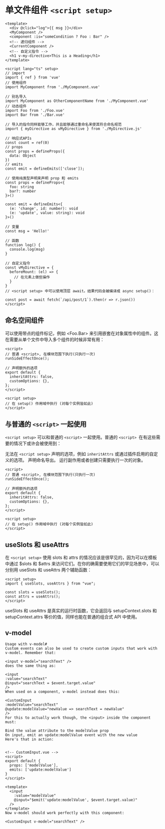# 单文件组件 `<script setup>`

```vue
<template>
  <div @click="log">{{ msg }}</div>
  <MyComponent />
  <component :is="someCondition ? Foo : Bar" />
  <!-- 递归组件 -->
  <CurrentComponent />
  <!-- 自定义指令 -->
  <h1 v-my-directive>This is a Heading</h1>
</template>

<script lang="ts" setup>
// import
import { ref } from 'vue'
// 使用组件
import MyComponent from './MyComponent.vue'

// 别名导入
import MyComponent as OtherComponentName from './MyComponent.vue'
// 动态组件
import Foo from './Foo.vue'
import Bar from './Bar.vue'

// 导入的指令同样能够工作，并且能够通过重命名来使其符合命名规范
import { myDirective as vMyDirective } from './MyDirective.js'

// 响应式APIs
const count = ref(0)
// props
const props = defineProps({
  data: Object
})
// emits
const emit = defineEmits(['close']);

// 使用纯类型声明来声明 prop 和 emits
const props = defineProps<{
  foo: string
  bar?: number
}>()

const emit = defineEmits<{
  (e: 'change', id: number): void
  (e: 'update', value: string): void
}>()

// 变量
const msg = 'Hello!'

// 函数
function log() {
  console.log(msg)
}

// 自定义指令
const vMyDirective = {
  beforeMount: (el) => {
    // 在元素上做些操作
  }
}
// <script setup> 中可以使用顶层 await。结果代码会被编译成 async setup()：

const post = await fetch(`/api/post/1`).then(r => r.json())
</script>
```

## 命名空间组件

可以使用带点的组件标记，例如 <Foo.Bar> 来引用嵌套在对象属性中的组件。这在需要从单个文件中导入多个组件的时候非常有用：

```vue
<script>
// 普通 <script>, 在模块范围下执行(只执行一次)
runSideEffectOnce();

// 声明额外的选项
export default {
  inheritAttrs: false,
  customOptions: {},
};
</script>

<script setup>
// 在 setup() 作用域中执行 (对每个实例皆如此)
</script>
```

## 与普通的 `<script>` 一起使用

`<script setup>` 可以和普通的 `<script>` 一起使用。普通的 `<script> `在有这些需要的情况下或许会被使用到：

无法在 `<script setup>` 声明的选项，例如 `inheritAttrs` 或通过插件启用的自定义的选项。
声明命名导出。
运行副作用或者创建只需要执行一次的对象。

```vue
<script>
// 普通 <script>, 在模块范围下执行(只执行一次)
runSideEffectOnce();

// 声明额外的选项
export default {
  inheritAttrs: false,
  customOptions: {},
};
</script>

<script setup>
// 在 setup() 作用域中执行 (对每个实例皆如此)
</script>
```

## useSlots 和 useAttrs

在 `<script setup>` 使用 slots 和 attrs 的情况应该是很罕见的，因为可以在模板中通过 $slots 和 $attrs 来访问它们。在你的确需要使用它们的罕见场景中，可以分别用 useSlots 和 useAttrs 两个辅助函数：

```vue
<script setup>
import { useSlots, useAttrs } from "vue";

const slots = useSlots();
const attrs = useAttrs();
</script>
```

useSlots 和 useAttrs 是真实的运行时函数，它会返回与 setupContext.slots 和 setupContext.attrs 等价的值，同样也能在普通的组合式 API 中使用。

## v-model

```vue
Usage with v-model#
Custom events can also be used to create custom inputs that work with v-model. Remember that:

<input v-model="searchText" />
does the same thing as:

<input
:value="searchText"
@input="searchText = $event.target.value"
/>
When used on a component, v-model instead does this:

<CustomInput
:modelValue="searchText"
@update:modelValue="newValue => searchText = newValue"
/>
For this to actually work though, the <input> inside the component must:

Bind the value attribute to the modelValue prop
On input, emit an update:modelValue event with the new value
Here's that in action:


<!-- CustomInput.vue -->
<script>
export default {
  props: ['modelValue'],
  emits: ['update:modelValue']
}
</script>

<template>
  <input
    :value="modelValue"
    @input="$emit('update:modelValue', $event.target.value)"
  />
</template>
Now v-model should work perfectly with this component:

<CustomInput v-model="searchText" />

```
